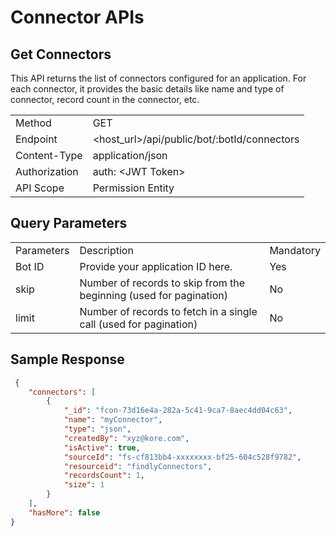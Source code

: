 # Connector APIs


## Get Connectors

This API returns the list of connectors configured for an application. For each connector, it provides the basic details like name and type of connector, record count in the connector, etc.


<table>
  <tr>
   <td>Method
   </td>
   <td>GET
   </td>
  </tr>
  <tr>
   <td>Endpoint
   </td>
   <td>&lt;host_url>/api/public/bot/:botId/connectors
   </td>
  </tr>
  <tr>
   <td>Content-Type
   </td>
   <td>application/json
   </td>
  </tr>
  <tr>
   <td>Authorization
   </td>
   <td>auth: &lt;JWT Token>
   </td>
  </tr>
  <tr>
   <td>API Scope
   </td>
   <td>Permission Entity
   </td>
  </tr>
</table>



## **Query Parameters**

<table>
  <tr>
   <td>Parameters
   </td>
   <td>Description
   </td>
   <td>Mandatory
   </td>
  </tr>
  <tr>
   <td>Bot ID
   </td>
   <td>Provide your application ID here. 
   </td>
   <td>Yes
   </td>
  </tr>
  <tr>
   <td>skip
   </td>
   <td>Number of records to skip from the beginning (used for pagination)
   </td>
   <td>No
   </td>
  </tr>
  <tr>
   <td>limit
   </td>
   <td>Number of records to fetch in a single call (used for pagination)
   </td>
   <td>No
   </td>
  </tr>
</table>



## **Sample Response**


```json
 {
    "connectors": [
        {
            "_id": "fcon-73d16e4a-282a-5c41-9ca7-8aec4dd04c63",
            "name": "myConnector",
            "type": "json",
            "createdBy": "xyz@kore.com",
            "isActive": true,
            "sourceId": "fs-cf813bb4-xxxxxxxx-bf25-604c528f9782",
            "resourceid": "findlyConnectors",
            "recordsCount": 1,
            "size": 1
        }
    ],
    "hasMore": false
}

```

